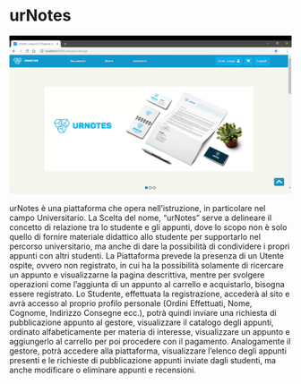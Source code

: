 # urNotes

![urNotes ](images/homepage.png)

urNotes è una piattaforma che opera nell’istruzione, in particolare nel campo Universitario.
La Scelta del nome, “urNotes” serve a delineare il concetto di relazione tra lo studente e gli appunti, dove lo scopo non è solo quello di fornire materiale didattico allo studente per supportarlo nel percorso universitario, ma anche di dare la possibilità di condividere i propri appunti con altri studenti.
La Piattaforma prevede la presenza di un Utente ospite, ovvero non registrato, in cui ha la possibilità solamente di ricercare un appunto e visualizzarne la pagina descrittiva, mentre per svolgere operazioni come l’aggiunta di un appunto al carrello e acquistarlo, bisogna essere registrato.
Lo Studente, effettuata la registrazione, accederà al sito e avrà accesso al proprio profilo personale (Ordini Effettuati, Nome, Cognome, Indirizzo Consegne ecc.), potrà quindi inviare una richiesta di pubblicazione appunto al gestore, visualizzare il catalogo degli appunti, ordinato alfabeticamente per materia di interesse, visualizzare un appunto e aggiungerlo al carrello per poi procedere con il pagamento.
Analogamente il gestore, potrà accedere alla piattaforma, visualizzare l’elenco degli appunti presenti e le richieste di pubblicazione appunti inviate dagli studenti, ma anche modificare o eliminare appunti e recensioni.
